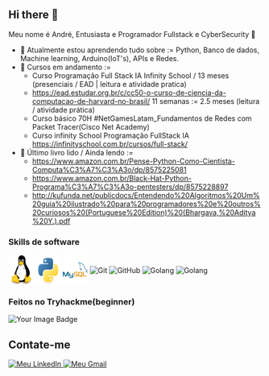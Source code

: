 ## Hi there 👋 
Meu nome é André, Entusiasta e Programador Fullstack e CyberSecurity 🐧

- 🌱 Atualmente estou aprendendo tudo sobre := Python, Banco de dados, Machine learning, Arduino(IoT's), APIs e Redes.
- 🎯 Cursos em andamento :=
  * Curso Programação Full Stack IA Infinity School / 13 meses (presenciais / EAD | leitura e atividade pratica)
  * https://ead.estudar.org.br/c/cc50-o-curso-de-ciencia-da-computacao-de-harvard-no-brasil/ 11 semanas := 2.5 meses (leitura / atividade prática)
  * Curso básico 70H #NetGamesLatam_Fundamentos de Redes com Packet Tracer(Cisco Net Academy)
  * Curso infinity School Programação FullStack IA https://infinityschool.com.br/cursos/full-stack/ 
- 📖 Último livro lido / Ainda lendo :=
  * https://www.amazon.com.br/Pense-Python-Como-Cientista-Computa%C3%A7%C3%A3o/dp/8575225081
  * https://www.amazon.com.br/Black-Hat-Python-Programa%C3%A7%C3%A3o-pentesters/dp/8575228897
  * http://kufunda.net/publicdocs/Entendendo%20Algoritmos%20Um%20guia%20ilustrado%20para%20programadores%20e%20outros%20curiosos%20(Portuguese%20Edition)%20(Bhargava,%20Aditya%20Y.).pdf

<div class="skills-container">
    <h3>Skills de software</h3>
    <img align="center" alt="Linux" height="60" width="50" src="https://raw.githubusercontent.com/devicons/devicon/master/icons/linux/linux-original.svg">
    <img align="center" alt="Python" height="60" width="50" src="https://raw.githubusercontent.com/devicons/devicon/master/icons/python/python-original.svg">
    <img align="center" alt="MySQL" height="60" width="50" src="https://raw.githubusercontent.com/devicons/devicon/master/icons/mysql/mysql-original-wordmark.svg">
    <img align="center" alt="Git" height="60" width="50" src="https://img.icons8.com/color/452/git.png">
    <img align="center" alt="GitHub" height="60" width="50" src="https://github.com/fluidicon.png">
    <img align="center" alt="Golang" height="45" width="90" src="https://repository-images.githubusercontent.com/115669815/e522d100-85ae-11eb-946c-0a2941660732">
    <img align="center" alt="Golang" height="60" width="60" src="https://logodownload.org/wp-content/uploads/2022/04/javascript-logo.png">
</div>
<div>
    <h3>Feitos no Tryhackme(beginner)</h3>
    <img src="https://tryhackme-badges.s3.amazonaws.com/0nnb0y.png" alt="Your Image Badge" />
</div>

<div class="contact">
    <h2>Contate-me</h2>
    <a href="https://www.linkedin.com/in/andr%C3%A9-messias-bomfim-santa-rosa-22026b337/" target="_blank">
        <img src="https://img.shields.io/badge/-LinkedIn-%230077B5?style=for-the-badge&logo=linkedin&logoColor=white" alt=" Meu LinkedIn">
    </a>
    <a href="https://mail.google.com/mail/?view=cm&fs=1&to=bomfimsantarosa@gmail.com" target="_blank">
        <img src="https://img.shields.io/badge/-Gmail-%23D14836?style=for-the-badge&logo=gmail&logoColor=white" alt="Meu Gmail">
    </a>
</div>

